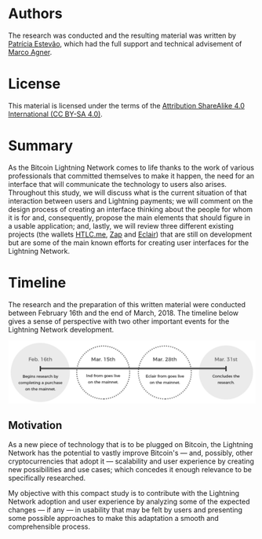# Authors

The research was conducted and the resulting material was written by [Patrícia Estevão](https://patestevao.com/), which had the full support and technical advisement of [Marco Agner](https://www.marcoagner.org/).

# License

This material is licensed under the terms of the [Attribution ShareAlike 4.0 International \(CC BY-SA 4.0\)](https://creativecommons.org/licenses/by-sa/4.0/).

# Summary

As the Bitcoin Lightning Network comes to life thanks to the work of various professionals that committed themselves to make it happen, the need for an interface that will communicate the technology to users also arises. Throughout this study, we will discuss what is the current situation of that interaction between users and Lightning payments; we will comment on the design process of creating an interface thinking about the people for whom it is for and, consequently, propose the main elements that should figure in a usable application; and, lastly, we will review three different existing projects \(the wallets [HTLC.me](https://htlc.me/), [Zap](https://zap.jackmallers.com/) and [Eclair](https://play.google.com/store/apps/details?id=fr.acinq.eclair.wallet)\) that are still on development but are some of the main known efforts for creating user interfaces for the Lightning Network.

# Timeline

The research and the preparation of this written material were conducted between February 16th and the end of March, 2018. The timeline below gives a sense of perspective with two other important events for the Lightning Network development.

![](/assets/timeline.png)

## Motivation

As a new piece of technology that is to be plugged on Bitcoin, the Lightning Network has the potential to vastly improve Bitcoin's — and, possibly, other cryptocurrencies that adopt it — scalability and user experience by creating new possibilities and use cases; which concedes it enough relevance to be specifically researched.

My objective with this compact study is to contribute with the Lightning Network adoption and user experience by analyzing some of the expected changes — if any — in usability that may be felt by users and presenting some possible approaches to make this adaptation a smooth and comprehensible process.

